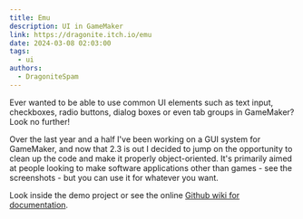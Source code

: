 ```yaml
---
title: Emu
description: UI in GameMaker
link: https://dragonite.itch.io/emu
date: 2024-03-08 02:03:00
tags:
  - ui
authors:
  - DragoniteSpam
---
```


Ever wanted to be able to use common UI elements such as text input, checkboxes, radio buttons, dialog boxes or even tab groups in GameMaker? Look no further!

Over the last year and a half I've been working on a GUI system for GameMaker, and now that 2.3 is out I decided to jump on the opportunity to clean up the code and make it properly object-oriented. It's primarily aimed at people looking to make software applications other than games - see the screenshots - but you can use it for whatever you want.

Look inside the demo project or see the online [Github wiki for documentation](https://github.com/DragoniteSpam/Documentation/wiki/Emu).